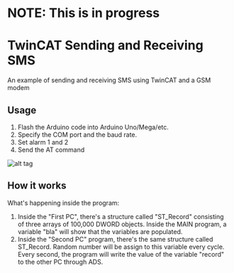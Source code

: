 # NOTE: This is in progress

# TwinCAT Sending and Receiving SMS
An example of sending and receiving SMS using TwinCAT and a GSM modem

## Usage

1. Flash the Arduino code into Arduino Uno/Mega/etc.
2. Specify the COM port and the baud rate.
3. Set alarm 1 and 2
4. Send the AT command

![alt tag](http://imgur.com/a/O62T4)

## How it works

What's happening inside the program:

1. Inside the "First PC", there's a structure called "ST_Record" consisting of three arrays of 100,000 DWORD objects. Inside the MAIN program, a variable "bla" will show that the variables are populated.
2. Inside the "Second PC" program, there's the same structure called ST_Record. Random number will be assign to this variable every cycle. Every second, the program will write the value of the variable "record" to the other PC through ADS.
